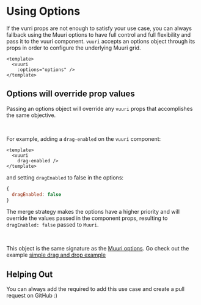 # Using Options

If the vurri props are not enough to satisfy your use case, you can always fallback using the Muuri options to have full control and full flexibility and pass it to the vuuri component.
`vuuri` accepts an options object through its props in order to configure the underlying Muuri grid.

```vue
<template>
  <vuuri
    :options="options" />
</template>
```

## Options will override prop values
Passing an options object will override any `vuuri` props that accomplishes the same objective.

<br>

For example, adding a `drag-enabled` on the `vuuri` component:

```vue
<template>
  <vuuri
    drag-enabled />
</template>
```

and setting `dragEnabled` to false in the options:

```javascript
{
  dragEnabled: false
}
```

The merge strategy makes the options have a higher priority and will override the values passed in the component props, resulting to `dragEnabled: false` passed to `Muuri`.    

<br>

This object is the same signature as the [Muuri options](https://github.com/haltu/muuri#grid-options). Go check out the example [simple drag and drop example](/guide/simple_drag_drop.html#example)

## Helping Out
You can always add the required to add this use case and create a pull request on GitHub :) 